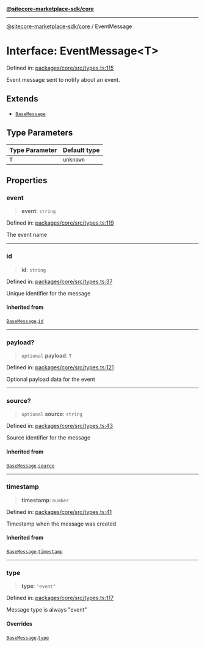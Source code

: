 [**@sitecore-marketplace-sdk/core**](../README.md)

***

[@sitecore-marketplace-sdk/core](../README.md) / EventMessage

# Interface: EventMessage\<T\>

Defined in: [packages/core/src/types.ts:115](https://github.com/Sitecore/sitecore-marketplace-sdk/blob/52ce51a9eb68c659f71f11d434c89a18a730796e/packages/core/src/types.ts#L115)

Event message sent to notify about an event.

## Extends

- [`BaseMessage`](BaseMessage.md)

## Type Parameters

| Type Parameter | Default type |
| ------ | ------ |
| `T` | `unknown` |

## Properties

### event

> **event**: `string`

Defined in: [packages/core/src/types.ts:119](https://github.com/Sitecore/sitecore-marketplace-sdk/blob/52ce51a9eb68c659f71f11d434c89a18a730796e/packages/core/src/types.ts#L119)

The event name

***

### id

> **id**: `string`

Defined in: [packages/core/src/types.ts:37](https://github.com/Sitecore/sitecore-marketplace-sdk/blob/52ce51a9eb68c659f71f11d434c89a18a730796e/packages/core/src/types.ts#L37)

Unique identifier for the message

#### Inherited from

[`BaseMessage`](BaseMessage.md).[`id`](BaseMessage.md#id)

***

### payload?

> `optional` **payload**: `T`

Defined in: [packages/core/src/types.ts:121](https://github.com/Sitecore/sitecore-marketplace-sdk/blob/52ce51a9eb68c659f71f11d434c89a18a730796e/packages/core/src/types.ts#L121)

Optional payload data for the event

***

### source?

> `optional` **source**: `string`

Defined in: [packages/core/src/types.ts:43](https://github.com/Sitecore/sitecore-marketplace-sdk/blob/52ce51a9eb68c659f71f11d434c89a18a730796e/packages/core/src/types.ts#L43)

Source identifier for the message

#### Inherited from

[`BaseMessage`](BaseMessage.md).[`source`](BaseMessage.md#source)

***

### timestamp

> **timestamp**: `number`

Defined in: [packages/core/src/types.ts:41](https://github.com/Sitecore/sitecore-marketplace-sdk/blob/52ce51a9eb68c659f71f11d434c89a18a730796e/packages/core/src/types.ts#L41)

Timestamp when the message was created

#### Inherited from

[`BaseMessage`](BaseMessage.md).[`timestamp`](BaseMessage.md#timestamp)

***

### type

> **type**: `"event"`

Defined in: [packages/core/src/types.ts:117](https://github.com/Sitecore/sitecore-marketplace-sdk/blob/52ce51a9eb68c659f71f11d434c89a18a730796e/packages/core/src/types.ts#L117)

Message type is always "event"

#### Overrides

[`BaseMessage`](BaseMessage.md).[`type`](BaseMessage.md#type)
